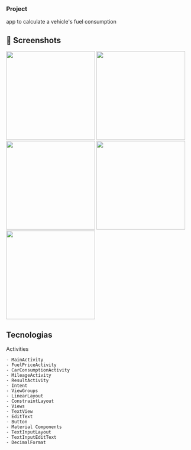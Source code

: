 ### Project
app to calculate a vehicle's fuel consumption

## :camera_flash: Screenshots

<img src="https://github.com/user-attachments/assets/96401e07-eed7-4802-90c2-6928c04bfda9" width="240">
<img src="https://github.com/user-attachments/assets/a69a0fc0-1959-4dd8-a0da-c588a3b658cb" width="240">
<img src="https://github.com/user-attachments/assets/67c152fc-cb55-4a2a-98e0-015fc9709170" width="240">
<img src="https://github.com/user-attachments/assets/6ff4c8b4-f814-430b-bf72-fa52a242b467" width="240">
<img src="https://github.com/user-attachments/assets/02f9a9e5-f320-44cb-b7ac-35414f28789f" width="240">


## Tecnologias

Activities

	- MainActivity
	- FuelPriceActivity
	- CarConsumptionActivity
	- MileageActivity
	- ResultActivity
	- Intent
	- ViewGroups
	- LinearLayout
	- ConstraintLayout
	- Views
	- TextView
	- EditText
	- Button
	- Material Components
	- TextInputLayout
	- TextInputEditText
	- DecimalFormat

